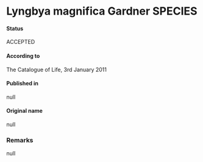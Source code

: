 # Lyngbya magnifica Gardner SPECIES

#### Status
ACCEPTED

#### According to
The Catalogue of Life, 3rd January 2011

#### Published in
null

#### Original name
null

### Remarks
null